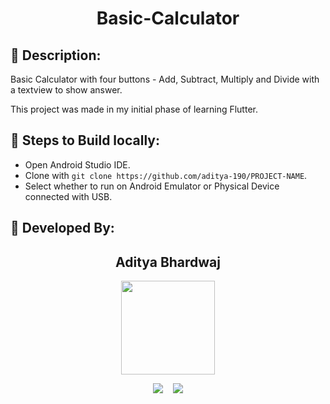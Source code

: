 <h1 align="center">Basic-Calculator</h1>

## 📜 Description:
Basic Calculator with four buttons - Add, Subtract, Multiply and Divide with a textview to show answer.

This project was made in my initial phase of learning Flutter.


## 🧪 Steps to Build locally:
- Open Android Studio IDE.
- Clone with `git clone https://github.com/aditya-190/PROJECT-NAME`.
- Select whether to run on Android Emulator or Physical Device connected with USB.

## 👦 Developed By:
<h2 align="center">Aditya Bhardwaj</h2>
<p align="center">
  <a href="https://github.com/aditya-190"><img src="https://avatars.githubusercontent.com/u/63164037?v=4" width=150px height=150px /></a> 
    
<p align="center">
  <a target="_blank"href="https://www.linkedin.com/in/adi-bhardwaj/"><img src="https://img.shields.io/badge/linkedin-%230077B5.svg?&style=for-the-badge&logo=linkedin&logoColor=white" /></a>&nbsp;&nbsp;&nbsp;
  <a href="mailto:aadi.bbhardwaj@gmail.com?subject=Hello%20Aditya,%20From%20Github"><img src="https://img.shields.io/badge/gmail-%23D14836.svg?&style=for-the-badge&logo=gmail&logoColor=white" /></a>
